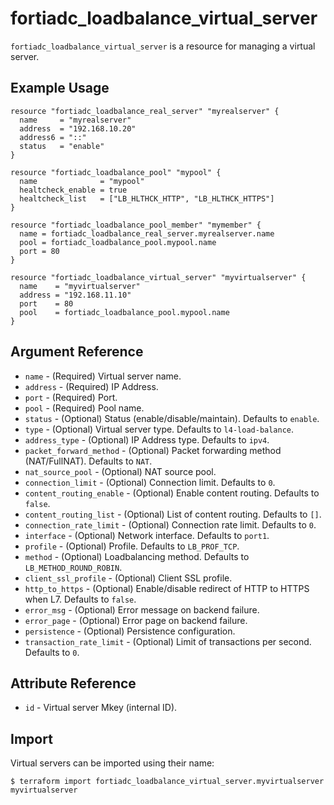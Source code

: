 # fortiadc_loadbalance_virtual_server

`fortiadc_loadbalance_virtual_server` is a resource for managing a virtual server.

## Example Usage

```hcl
resource "fortiadc_loadbalance_real_server" "myrealserver" {
  name     = "myrealserver"
  address  = "192.168.10.20"
  address6 = "::"
  status   = "enable"
}

resource "fortiadc_loadbalance_pool" "mypool" {
  name              = "mypool"
  healtcheck_enable = true
  healtcheck_list   = ["LB_HLTHCK_HTTP", "LB_HLTHCK_HTTPS"]
}

resource "fortiadc_loadbalance_pool_member" "mymember" {
  name = fortiadc_loadbalance_real_server.myrealserver.name
  pool = fortiadc_loadbalance_pool.mypool.name
  port = 80
}

resource "fortiadc_loadbalance_virtual_server" "myvirtualserver" {
  name    = "myvirtualserver"
  address = "192.168.11.10"
  port    = 80
  pool    = fortiadc_loadbalance_pool.mypool.name
}
```

## Argument Reference

* `name` - (Required) Virtual server name.
* `address` - (Required) IP Address.
* `port` - (Required) Port.
* `pool` - (Required) Pool name.
* `status` - (Optional) Status (enable/disable/maintain). Defaults to `enable`.
* `type` - (Optional) Virtual server type. Defaults to `l4-load-balance`.
* `address_type` - (Optional) IP Address type. Defaults to `ipv4`.
* `packet_forward_method` - (Optional) Packet forwarding method (NAT/FullNAT). Defaults to `NAT`.
* `nat_source_pool` - (Optional) NAT source pool.
* `connection_limit` - (Optional) Connection limit. Defaults to `0`.
* `content_routing_enable` - (Optional) Enable content routing. Defaults to `false`.
* `content_routing_list` - (Optional) List of content routing. Defaults to `[]`.
* `connection_rate_limit` - (Optional) Connection rate limit. Defaults to `0`.
* `interface` - (Optional) Network interface. Defaults to `port1`.
* `profile` - (Optional) Profile. Defaults to `LB_PROF_TCP`.
* `method` - (Optional) Loadbalancing method. Defaults to `LB_METHOD_ROUND_ROBIN`.
* `client_ssl_profile` - (Optional) Client SSL profile.
* `http_to_https` - (Optional) Enable/disable redirect of HTTP to HTTPS when L7. Defaults to `false`.
* `error_msg` - (Optional) Error message on backend failure.
* `error_page` - (Optional) Error page on backend failure.
* `persistence` - (Optional) Persistence configuration.
* `transaction_rate_limit` - (Optional) Limit of transactions per second. Defaults to `0`.

## Attribute Reference

* `id` - Virtual server Mkey (internal ID).

## Import

Virtual servers can be imported using their name:

```
$ terraform import fortiadc_loadbalance_virtual_server.myvirtualserver myvirtualserver
```